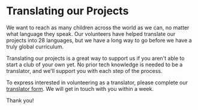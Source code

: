 # Translating our Projects

We want to reach as many children across the world as we can, no matter what language they speak. Our volunteers have helped translate our projects into 28 languages, but we have a long way to go before we have a truly global curriculum.

Translating our projects is a great way to support us if you aren't able to start a club of your own yet. No prior tech knowledge is needed to be a translator, and we'll support you with each step of the process.

To express interested in volunteering as a translator, please complete our [translator form](https://docs.google.com/a/raspberrypi.org/forms/d/e/1FAIpQLSdoxUvmGwbpx3zcCxXwJEqaBoAQHsTu-v5R4uOTSxv9-OzUEw/viewform). We will get in touch with you within a week.

Thank you!

